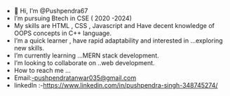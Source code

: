 - 👋 Hi, I’m @Pushpendra67
-   I’m pursuing Btech in CSE ( 2020 -2024)
-   My skills are HTML , CSS , Javascript  and Have decent knowledge of OOPS concepts in C++ language.
-  I’m  a quick learner , have rapid adaptability and interested in ...exploring new skills.
-  I’m currently learning ...MERN stack development.
-  I’m looking to collaborate on ..web development.
-  How to reach me ...
- Email:-pushpendratanwar035@gmail.com
- linkedIn :-https://www.linkedin.com/in/pushpendra-singh-348745274/


